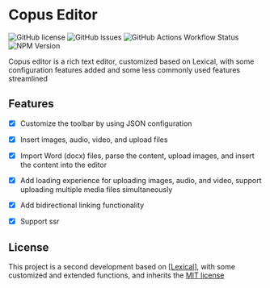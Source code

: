 # Copus Editor

![GitHub license](https://img.shields.io/github/license/copus-io/copus-editor.svg)
![GitHub issues](https://img.shields.io/github/issues/copus-io/copus-editor.svg)
![GitHub Actions Workflow Status](https://img.shields.io/github/actions/workflow/status/copus-io/copus-editor/publish-npm.yml)
![NPM Version](https://img.shields.io/npm/v/%40copus%2Feditor)

Copus editor is a rich text editor, customized based on Lexical, with some configuration features added and some less commonly used features streamlined

## Features
- [x] Customize the toolbar by using JSON configuration
- [x] Insert images, audio, video, and upload files
- [x] Import Word (docx) files, parse the content, upload images, and insert the content into the editor
- [x] Add loading experience for uploading images, audio, and video, support uploading multiple media files simultaneously
- [x] Add bidirectional linking functionality
- [x] Support ssr


## License

This project is a second development based on [[Lexical](https://lexical.dev/)], with some customized and extended functions, and inherits the [MIT license](./LICENSE)